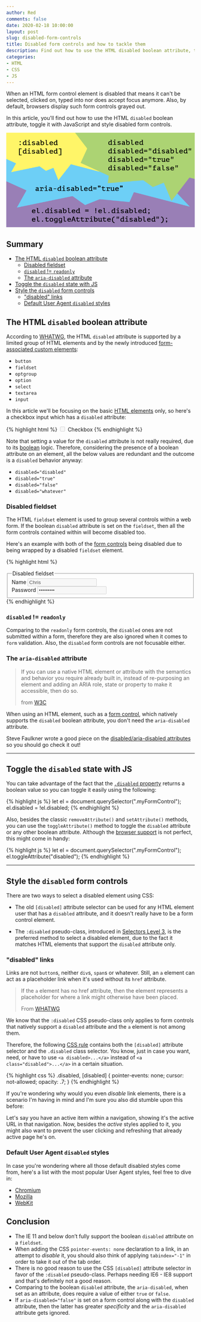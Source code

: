 ```yaml
---
author: Red
comments: false
date: 2020-02-18 10:00:00
layout: post
slug: disabled-form-controls
title: Disabled form controls and how to tackle them
description: Find out how to use the HTML disabled boolean attribute, toggle it with JavaScript and style disabled form controls.
categories:
- HTML
- CSS
- JS
---
```


When an HTML form control element is disabled that means it can't be selected, clicked on, typed into nor does accept focus anymore. Also, by default, browsers display such form controls grayed out.

In this article, you'll find out how to use the HTML `disabled` boolean attribute, toggle it with JavaScript and style disabled form controls.

![Disabled form controls using HTML, CSS, JS and ARIA](/dist/uploads/2020/02/disabled-form-controls.png)

<!-- more -->

## Summary

- [The HTML `disabled` boolean attribute](#the-html-disabled-boolean-attribute)
  - [Disabled fieldset](#disabled-fieldset)
  - [`disabled` != `readonly`](#disabled--readonly)
  - [The `aria-disabled` attribute](#the-aria-disabled-attribute)
- [Toggle the `disabled` state with JS](#toggle-the-disabled-state-with-js)
- [Style the `disabled` form controls](#style-the-disabled-form-controls)
  - ["disabled" links](#disabled-links)
  - [Default User Agent `disabled` styles](#default-user-agent-disabled-styles)

## The HTML `disabled` boolean attribute

According to [WHATWG](https://html.spec.whatwg.org/dev/form-control-infrastructure.html#attr-fe-disabled), the HTML `disabled` attribute is supported by a limited group of HTML elements and by the newly introduced [form-associated custom elements](https://html.spec.whatwg.org/multipage/custom-elements.html#custom-elements-face-example):

- `button`
- `fieldset`
- `optgroup`
- `option`
- `select`
- `textarea`
- `input`

In this article we'll be focusing on the basic [HTML elements](/html-replaced-void-elements/) only, so here's a checkbox input which has a `disabled` attribute:

{% highlight html %}
<input type="checkbox" id="check" name="check" disabled>
<label for="check">Checkbox</label>
{% endhighlight %}

Note that setting a value for the `disabled` attribute is not really required, due to its [boolean](https://html.spec.whatwg.org/multipage/common-microsyntaxes.html#boolean-attribute) logic. Therefore, considering the presence of a boolean attribute on an element, all the below values are redundant and the outcome is a `disabled` behavior anyway:

- `disabled="disabled"`
- `disabled="true"`
- `disabled="false"`
- `disabled="whatever"`

### Disabled fieldset

The HTML `fieldset` element is used to group several controls within a web form. If the boolean `disabled` attribute is set on the `fieldset`, then all the form controls contained within will become disabled too.

Here's an example with both of the [form controls](/form-controls-currentcolor-pseudo-elements/) being disabled due to being wrapped by a disabled `fieldset` element.

{% highlight html %}
<form>
  <fieldset disabled>
    <legend>Disabled fieldset</legend>
    <div>
      <label for="name">Name</label>
      <input type="text" id="name" value="Chris">
    </div>
    <div>
      <label for="pwd">Password</label>
      <input type="password" id="pwd" value="topsecret">
    </div>
  </fieldset>
</form>
{% endhighlight %}

### `disabled` != `readonly`

Comparing to the `readonly` form controls, the `disabled` ones are not submitted within a form, therefore they are also ignored when it comes to `form` validation. Also, the `disabled` form controls are not focusable either.

### The `aria-disabled` attribute

> If you can use a native HTML element or attribute with the semantics and behavior you require already built in, instead of re-purposing an element and adding an ARIA role, state or property to make it accessible, then do so.
>
> from [W3C](https://www.w3.org/TR/using-aria/#rule1)

When using an HTML element, such as a [form control](https://html.spec.whatwg.org/#form-controls), which natively supports the `disabled` boolean attribute, you don't need the `aria-disabled` attribute.

Steve Faulkner wrote a good piece on the [disabled/aria-disabled attributes](https://codepen.io/stevef/post/short-note-on-the-disabled-attribute) so you should go check it out!

---

## Toggle the `disabled` state with JS

You can take advantage of the fact that the [`.disabled` property](https://developer.mozilla.org/en-US/docs/Web/API/HTMLSelectElement/disabled) returns a boolean value so you can toggle it easily using the following:

{% highlight js %}
let el = document.querySelector(".myFormControl");
el.disabled = !el.disabled;
{% endhighlight %}

Also, besides the classic `removeAttribute()` and `setAttribute()` methods, you can use the `toggleAttribute()` method to toggle the `disabled` attribute or any other boolean attribute. Although the [browser support](https://caniuse.com/#feat=mdn-api_element_toggleattribute) is not perfect, this might come in handy:

{% highlight js %}
let el = document.querySelector(".myFormControl");
el.toggleAttribute("disabled");
{% endhighlight %}

---

## Style the `disabled` form controls

There are two ways to select a disabled element using CSS:

- The old `[disabled]` attribute selector can be used for any HTML element user that has a `disabled` attribute, and it doesn't really have to be a form control element.

- The `:disabled` pseudo-class, introduced in [Selectors Level 3](https://www.w3.org/TR/selectors-3/), is the preferred method to select a disabled element, due to the fact it matches HTML elements that support the `disabled` attribute only.

### "disabled" links

Links are not `button`s, neither `div`s, `span`s or whatever. Still, an `a` element can act as a placeholder link when it's used without its `href` attribute.

> If the `a` element has no href attribute, then the element represents a placeholder for where a link might otherwise have been placed.
>
> From [WHATWG](https://html.spec.whatwg.org/#the-a-element)

We know that the `:disabled` CSS pseudo-class only applies to form controls that natively support a `disabled` attribute and the `a` element is not among them.

Therefore, the following [CSS rule](/things-you-should-know-about-css-anatomy/) contains both the `[disabled]` attribute selector and the `.disabled` class selector. You know, just in case you want, need, or have to use `<a disabled>...</a>` instead of `<a class="disabled">...</a>` in a certain situation.

{% highlight css %}
.disabled,
[disabled] {
  pointer-events: none;
  cursor: not-allowed;
  opacity: .7;
}
{% endhighlight %}

If you're wondering why would you even *disable* link elements, there is a scenario I'm having in mind and I'm sure you also did stumble upon this before:

Let's say you have an active item within a navigation, showing it's the active URL in that navigation. Now, besides the *active* styles applied to it, you might also want to prevent the user clicking and refreshing that already active page he's on.

### Default User Agent `disabled` styles
In case you're wondering where all those default disabled styles come from, here's a list with the most popular User Agent styles, feel free to dive in:

- [Chromium](https://cs.chromium.org/chromium/src/third_party/blink/renderer/core/html/resources/html.css)
- [Mozilla](https://hg.mozilla.org/mozilla-central/file/tip/layout/style/res/html.css)
- [WebKit](https://trac.webkit.org/browser/trunk/Source/WebCore/css/html.css)

## Conclusion

- The IE 11 and below don’t fully support the boolean `disabled` attribute on a `fieldset`.
- When adding the CSS `pointer-events: none` declaration to a link, in an attempt to *disable* it, you should also think of applying `tabindex="-1"` in order to take it out of the tab order.
- There is no good reason to use the CSS `[disabled]` attribute selector in favor of the `:disabled` pseudo-class. Perhaps needing IE6 - IE8 support and that's definitely not a good reason.
- Comparing to the boolean `disabled` attribute, the `aria-disabled`, when set as an attribute, does require a value of either `true` or `false`.
- If `aria-disabled="false"` is set on a form control along with the `disabled` attribute, then the latter has greater *specificity*  and the `aria-disabled` attribute gets ignored.